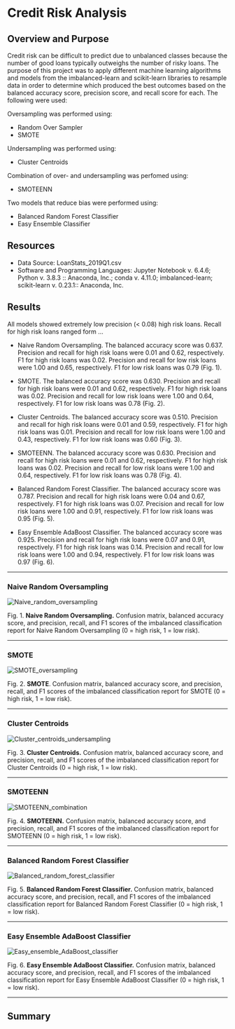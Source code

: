 # Credit Risk Analysis
## Overview and Purpose
Credit risk can be difficult to predict due to unbalanced classes because the number of good loans typically outweighs the number of risky loans.  The purpose of this project was to apply different machine learning algorithms and models from the imbalanced-learn and scikit-learn libraries to resample data in order to determine which  produced the best outcomes based on the balanced accuracy score, precision score, and recall score for each.  The following were used: 

Oversampling was performed using:
- Random Over Sampler
- SMOTE

Undersampling was performed using:
- Cluster Centroids

Combination of over- and undersampling was perfomed using:
- SMOTEENN

Two models that reduce bias were performed using:
- Balanced Random Forest Classifier
- Easy Ensemble Classifier

## Resources
- Data Source: LoanStats_2019Q1.csv
- Software and Programming Languages: Jupyter Notebook v. 6.4.6; Python v. 3.8.3 :: Anaconda, Inc.; conda v. 4.11.0; imbalanced-learn; scikit-learn v. 0.23.1:: Anaconda, Inc. 


## Results

All models showed extremely low precision (< 0.08) high risk loans. Recall for high risk loans ranged form   ...

- Naive Random Oversampling.  The balanced accuracy score was 0.637.  Precision and recall for high risk loans were 0.01 and 0.62, respectively.  F1 for high risk loans was 0.02.  Precision and recall for low risk loans were 1.00 and 0.65, respectively.  F1 for low risk loans was 0.79 (Fig. 1).

- SMOTE. The balanced accuracy score was 0.630.  Precision and recall for high risk loans were 0.01 and 0.62, respectively.  F1 for high risk loans was 0.02.  Precision and recall for low risk loans were 1.00 and 0.64, respectively.  F1 for low risk loans was 0.78 (Fig. 2).

- Cluster Centroids.  The balanced accuracy score was 0.510.  Precision and recall for high risk loans were 0.01 and 0.59, respectively.  F1 for high risk loans was 0.01.  Precision and recall for low risk loans were 1.00 and 0.43, respectively.  F1 for low risk loans was 0.60 (Fig. 3).

- SMOTEENN.  The balanced accuracy score was 0.630. Precision and recall for high risk loans were 0.01 and 0.62, respectively.   F1 for high risk loans was 0.02.  Precision and recall for low risk loans were 1.00 and 0.64, respectively.  F1 for low risk loans was 0.78 (Fig. 4).

- Balanced Random Forest Classifier.  The balanced accuracy score was 0.787.  Precision and recall for high risk loans were 0.04 and 0.67, respectively. F1 for high risk loans was 0.07.  Precision and recall for low risk loans were 1.00 and 0.91, respectively.  F1 for low risk loans was 0.95 (Fig. 5).

- Easy Ensemble AdaBoost Classifier.  The balanced accuracy score was 0.925.  Precision and recall for high risk loans were 0.07 and 0.91, respectively.  F1 for high risk loans was 0.14. Precision and recall for low risk loans were 1.00 and 0.94, respectively.  F1 for low risk loans was 0.97 (Fig. 6).



__________________________________________________________________________________________________________________________________________________________________
### Naive Random Oversampling

![Naive_random_oversampling](https://user-images.githubusercontent.com/95387273/163584417-d3e66766-012d-4f57-b55d-c4b20ac44146.png)

Fig. 1.  **Naive Random Oversampling.** Confusion matrix, balanced accuracy score, and precision, recall, and F1 scores of the imbalanced classification report for Naive Random Oversampling (0 = high risk, 1 = low risk).

___________________________________________________________________________________________________________________________________________________________________

### SMOTE

![SMOTE_oversampling](https://user-images.githubusercontent.com/95387273/163585602-b166169b-ab24-4cc4-ac9f-a92b128175ff.png)

Fig. 2. **SMOTE**. Confusion matrix, balanced accuracy score, and precision, recall, and F1 scores of the imbalanced classification report for SMOTE (0 = high risk, 1 = low risk). 

___________________________________________________________________________________________________________________________________________________________________

### Cluster Centroids

![Cluster_centroids_undersampling](https://user-images.githubusercontent.com/95387273/163586011-d71bf2cb-0996-4809-ad80-dfbdc0fc9cf1.png)

Fig. 3. **Cluster Centroids.** Confusion matrix, balanced accuracy score, and precision, recall, and F1 scores of the imbalanced classification report for Cluster Centroids (0 = high risk, 1 = low risk).

___________________________________________________________________________________________________________________________________________________________________

### SMOTEENN

![SMOTEENN_combination](https://user-images.githubusercontent.com/95387273/163586539-76daa493-6564-4dab-b1a6-1add20256f92.png)

Fig. 4. **SMOTEENN.** Confusion matrix, balanced accuracy score, and precision, recall, and F1 scores of the imbalanced classification report for SMOTEENN (0 = high risk, 1 = low risk).

___________________________________________________________________________________________________________________________________________________________________

### Balanced Random Forest Classifier

![Balanced_random_forest_classifier](https://user-images.githubusercontent.com/95387273/163587015-43f4e119-72a5-472f-8068-f7a810c5631a.png)

Fig. 5. **Balanced Random Forest Classifier.** Confusion matrix, balanced accuracy score, and precision, recall, and F1 scores of the imbalanced classification report for Balanced Random Forest Classifier (0 = high risk, 1 = low risk).

___________________________________________________________________________________________________________________________________________________________________

### Easy Ensemble AdaBoost Classifier

![Easy_ensemble_AdaBoost_classifier](https://user-images.githubusercontent.com/95387273/163587199-1931d916-1e16-4af2-9255-6c25418c05ce.png)

Fig. 6.  **Easy Ensemble AdaBoost Classifier.** Confusion matrix, balanced accuracy score, and precision, recall, and F1 scores of the imbalanced classification report for Easy Ensemble AdaBoost Classifier (0 = high risk, 1 = low risk). 

____________________________________________________________________________________________________________________________________________________________________

## Summary
